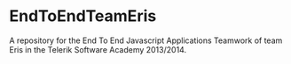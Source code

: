 EndToEndTeamEris
================

A repository for the End To End Javascript Applications Teamwork of team Eris in the Telerik Software Academy 2013/2014.
